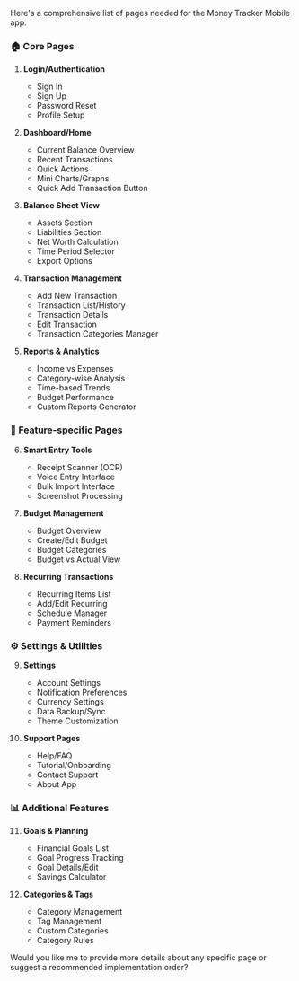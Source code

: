Here's a comprehensive list of pages needed for the Money Tracker Mobile app:

### 🏠 Core Pages

1. **Login/Authentication**
   - Sign In
   - Sign Up
   - Password Reset
   - Profile Setup

2. **Dashboard/Home**
   - Current Balance Overview
   - Recent Transactions
   - Quick Actions
   - Mini Charts/Graphs
   - Quick Add Transaction Button

3. **Balance Sheet View**
   - Assets Section
   - Liabilities Section
   - Net Worth Calculation
   - Time Period Selector
   - Export Options

4. **Transaction Management**
   - Add New Transaction
   - Transaction List/History
   - Transaction Details
   - Edit Transaction
   - Transaction Categories Manager

5. **Reports & Analytics**
   - Income vs Expenses
   - Category-wise Analysis
   - Time-based Trends
   - Budget Performance
   - Custom Reports Generator

### 📱 Feature-specific Pages

6. **Smart Entry Tools**
   - Receipt Scanner (OCR)
   - Voice Entry Interface
   - Bulk Import Interface
   - Screenshot Processing

7. **Budget Management**
   - Budget Overview
   - Create/Edit Budget
   - Budget Categories
   - Budget vs Actual View

8. **Recurring Transactions**
   - Recurring Items List
   - Add/Edit Recurring
   - Schedule Manager
   - Payment Reminders

### ⚙️ Settings & Utilities

9. **Settings**
   - Account Settings
   - Notification Preferences
   - Currency Settings
   - Data Backup/Sync
   - Theme Customization

10. **Support Pages**
    - Help/FAQ
    - Tutorial/Onboarding
    - Contact Support
    - About App

### 📊 Additional Features

11. **Goals & Planning**
    - Financial Goals List
    - Goal Progress Tracking
    - Goal Details/Edit
    - Savings Calculator

12. **Categories & Tags**
    - Category Management
    - Tag Management
    - Custom Categories
    - Category Rules

Would you like me to provide more details about any specific page or suggest a recommended implementation order?